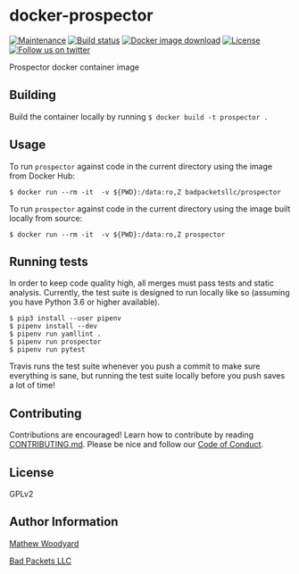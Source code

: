 # docker-prospector
[![Maintenance](https://img.shields.io/badge/Maintained%3F-yes-green.svg)](https://github.com/badpacketsllc/docker-prospector/graphs/commit-activity)
[![Build status](https://img.shields.io/travis/com/badpacketsllc/docker-prospector.svg?style=flat)](https://travis-ci.com/badpacketsllc/docker-prospector)
[![Docker image download](https://img.shields.io/docker/pulls/badpacketsllc/prospector)](https://hub.docker.com/r/badpacketsllc/prospector)
[![License](https://img.shields.io/github/license/badpacketsllc/docker-prospector?style=flat)](https://github.com/badpacketsllc/docker-prospector/blob/master/LICENSE)
[![Follow us on twitter](https://img.shields.io/twitter/follow/bad_packets.svg?style=social)](https://twitter.com/bad_packets/)

Prospector docker container image

Building
--------

Build the container locally by running `$ docker build -t prospector .`

Usage
-----

To run `prospector` against code in the current directory using the image
from Docker Hub:

`$ docker run --rm -it  -v ${PWD}:/data:ro,Z badpacketsllc/prospector`

To run `prospector` against code in the current directory using the image
built locally from source:

`$ docker run --rm -it  -v ${PWD}:/data:ro,Z prospector`

Running tests
-------------

In order to keep code quality high, all merges must pass tests and static
analysis. Currently, the test suite is designed to run locally like so
(assuming you have Python 3.6 or higher available).

```shell script
$ pip3 install --user pipenv
$ pipenv install --dev
$ pipenv run yamllint .
$ pipenv run prospector
$ pipenv run pytest
```

Travis runs the test suite whenever you push a commit to make sure everything
is sane, but running the test suite locally before you push saves a lot of
time!

Contributing
------------

Contributions are encouraged! Learn how to contribute by reading
[CONTRIBUTING.md](https://github.com/badpacketsllc/docker-prospector/blob/master/CONTRIBUTING.md).
Please be nice and follow our
[Code of Conduct](https://github.com/badpacketsllc/docker-prospector/blob/master/CODE_OF_CONDUCT.md).

License
-------

GPLv2

Author Information
------------------

[Mathew Woodyard](https://www.matwoodyard.com)

[Bad Packets LLC](https://badpackets.net)
